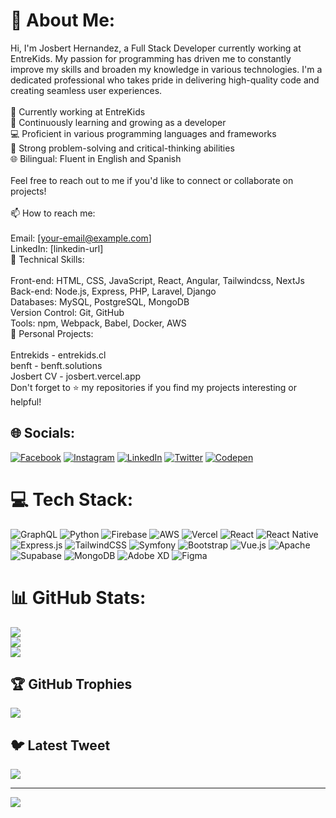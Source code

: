 # 💫 About Me:
Hi, I'm Josbert Hernandez, a Full Stack Developer currently working at EntreKids. My passion for programming has driven me to constantly improve my skills and broaden my knowledge in various technologies. I'm a dedicated professional who takes pride in delivering high-quality code and creating seamless user experiences.<br><br>🔭 Currently working at EntreKids<br>🌱 Continuously learning and growing as a developer<br>💻 Proficient in various programming languages and frameworks<br>🎯 Strong problem-solving and critical-thinking abilities<br>🌐 Bilingual: Fluent in English and Spanish<br><br>Feel free to reach out to me if you'd like to connect or collaborate on projects!<br><br>📫 How to reach me:<br><br>Email: [your-email@example.com]<br>LinkedIn: [linkedin-url]<br>💼 Technical Skills:<br><br>Front-end: HTML, CSS, JavaScript, React, Angular, Tailwindcss, NextJs<br>Back-end: Node.js, Express, PHP, Laravel, Django<br>Databases: MySQL, PostgreSQL, MongoDB<br>Version Control: Git, GitHub<br>Tools: npm, Webpack, Babel, Docker, AWS<br>🔧 Personal Projects:<br><br>Entrekids - entrekids.cl<br>benft - benft.solutions<br>Josbert CV - josbert.vercel.app<br>Don't forget to ⭐ my repositories if you find my projects interesting or helpful!


## 🌐 Socials:
[![Facebook](https://img.shields.io/badge/Facebook-%231877F2.svg?logo=Facebook&logoColor=white)](https://facebook.com/josbert.hernandez) [![Instagram](https://img.shields.io/badge/Instagram-%23E4405F.svg?logo=Instagram&logoColor=white)](https://instagram.com/josbert_ui) [![LinkedIn](https://img.shields.io/badge/LinkedIn-%230077B5.svg?logo=linkedin&logoColor=white)](https://linkedin.com/in/josbert-hernandez-317b77113) [![Twitter](https://img.shields.io/badge/Twitter-%231DA1F2.svg?logo=Twitter&logoColor=white)](https://twitter.com/JosbertHern) [![Codepen](https://img.shields.io/badge/Codepen-000000?style=for-the-badge&logo=codepen&logoColor=white)](https://codepen.io/josbert) 

# 💻 Tech Stack:
![GraphQL](https://img.shields.io/badge/-GraphQL-E10098?style=flat&logo=graphql&logoColor=white) ![Python](https://img.shields.io/badge/python-3670A0?style=flat&logo=python&logoColor=ffdd54) ![Firebase](https://img.shields.io/badge/firebase-%23039BE5.svg?style=flat&logo=firebase) ![AWS](https://img.shields.io/badge/AWS-%23FF9900.svg?style=flat&logo=amazon-aws&logoColor=white) ![Vercel](https://img.shields.io/badge/vercel-%23000000.svg?style=flat&logo=vercel&logoColor=white) ![React](https://img.shields.io/badge/react-%2320232a.svg?style=flat&logo=react&logoColor=%2361DAFB) ![React Native](https://img.shields.io/badge/react_native-%2320232a.svg?style=flat&logo=react&logoColor=%2361DAFB) ![Express.js](https://img.shields.io/badge/express.js-%23404d59.svg?style=flat&logo=express&logoColor=%2361DAFB) ![TailwindCSS](https://img.shields.io/badge/tailwindcss-%2338B2AC.svg?style=flat&logo=tailwind-css&logoColor=white) ![Symfony](https://img.shields.io/badge/symfony-%23000000.svg?style=flat&logo=symfony&logoColor=white) ![Bootstrap](https://img.shields.io/badge/bootstrap-%23563D7C.svg?style=flat&logo=bootstrap&logoColor=white) ![Vue.js](https://img.shields.io/badge/vuejs-%2335495e.svg?style=flat&logo=vuedotjs&logoColor=%234FC08D) ![Apache](https://img.shields.io/badge/apache-%23D42029.svg?style=flat&logo=apache&logoColor=white) 	![Supabase](https://img.shields.io/badge/Supabase-3ECF8E?style=flat&logo=supabase&logoColor=white) ![MongoDB](https://img.shields.io/badge/MongoDB-%234ea94b.svg?style=flat&logo=mongodb&logoColor=white) ![Adobe XD](https://img.shields.io/badge/Adobe%20XD-470137?style=flat&logo=Adobe%20XD&logoColor=#FF61F6) 	![Figma](https://img.shields.io/badge/figma-%23F24E1E.svg?style=flat&logo=figma&logoColor=white)
# 📊 GitHub Stats:
![](https://github-readme-stats.vercel.app/api?username=josbert2&theme=react&hide_border=false&include_all_commits=true&count_private=true)<br/>
![](https://github-readme-streak-stats.herokuapp.com/?user=josbert2&theme=react&hide_border=false)<br/>
![](https://github-readme-stats.vercel.app/api/top-langs/?username=josbert2&theme=react&hide_border=false&include_all_commits=true&count_private=true&layout=compact)

## 🏆 GitHub Trophies
![](https://github-profile-trophy.vercel.app/?username=josbert2&theme=onedark&no-frame=false&no-bg=false&margin-w=4)

## 🐦 Latest Tweet
[![](https://gtce.itsvg.in/api?username=JosbertHern)](https://github.com/VishwaGauravIn/github-twitter-card-embed)

---
[![](https://visitcount.itsvg.in/api?id=josbert2&icon=0&color=0)](https://visitcount.itsvg.in)

<!-- Proudly created with GPRM ( https://gprm.itsvg.in ) -->
